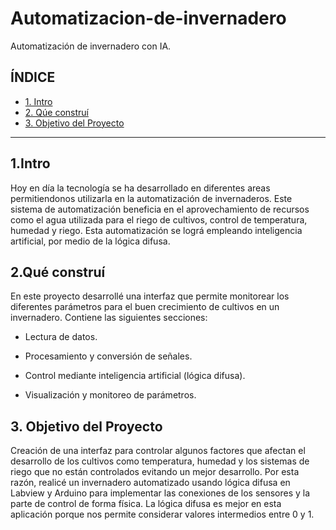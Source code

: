 # Automatizacion-de-invernadero
Automatización de invernadero con IA.



## **ÍNDICE**

* [1. Intro](https://github.com/AlondraRdz01/Automatizacion-de-invernadero#1intro)
* [2. Qúe construí](https://github.com/AlondraRdz01/Automatizacion-de-invernadero/blob/main/README.md#2qu%C3%A9-constru%C3%AD)
* [3. Objetivo del Proyecto](#)


****

## 1.Intro
Hoy en día la tecnología se ha desarrollado en diferentes areas permitiendonos utilizarla en la automatización de invernaderos. Este sistema de automatización beneficia en el aprovechamiento de recursos como el agua utilizada para el riego de cultivos, control de temperatura, humedad y riego. Esta automatización se lográ empleando inteligencia artificial, por medio de la lógica difusa. 

## 2.Qué construí
En este proyecto desarrollé una interfaz que permite monitorear los diferentes parámetros para el buen crecimiento de cultivos en un invernadero. 
Contiene las siguientes secciones: 

* Lectura de datos.

* Procesamiento y conversión de señales.

* Control mediante inteligencia artificial (lógica difusa).

* Visualización y monitoreo de parámetros.

## 3. Objetivo del Proyecto
Creación de una interfaz para controlar algunos factores que afectan el desarrollo de los cultivos como temperatura, humedad y los sistemas de riego que no están controlados evitando un mejor desarrollo. Por esta razón, realicé un invernadero automatizado usando lógica difusa en Labview y Arduino para implementar las conexiones de los sensores y la parte de control de forma física. La lógica difusa es mejor en esta aplicación porque nos permite considerar valores intermedios entre 0 y 1.


